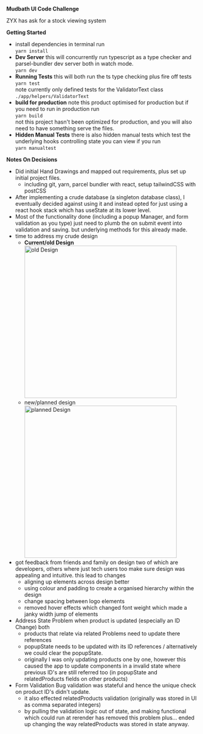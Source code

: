 **Mudbath UI Code Challenge**


ZYX has ask for a stock viewing system

**Getting Started**

* install dependencies in terminal run<br/>```yarn install```
* **Dev Server**
  this will concurrently run typescript as a type checker and parsel-bundler dev server both in watch mode.<br/>```yarn dev```
* **Running Tests**
  this will both run the ts type checking plus fire off tests<br/>```yarn test```<br/>
  note currently only defined tests for the ValidatorText class `./app/helpers/ValidatorText`
* **build for production**
  note this product optimised for production but if you need to run in production run<br/>```yarn build```<br/> 
  not this project hasn't been optimized for production, and you will also need to have something serve the files.
* **Hidden Manual Tests**
  there is also hidden manual tests which test the underlying hooks controlling state you can view if you run<br/> ```yarn manualtest```

**Notes On Decisions**

* Did initial Hand Drawings and mapped out requirements, plus set up initial project files.
  * including git, yarn, parcel bundler with react, setup tailwindCSS with postCSS
* After implementing a crude database (a singleton database class), I eventually decided against using it and instead opted for just using a react hook stack which has useState at its lower level.
* Most of the functionality done (including a popup Manager, and form validation as you type) just need to plumb the on submit event into validation and saving. but underlying methods for this already made.
* time to address my crude design
  * **Current/old Design**<br/><img src="readmefiles/olddesign.gif" alt="old Design" width="400"/>
  * new/planned design<br/><img src="readmefiles/planneddesign.gif" alt="planned Design" width="400"/>
* got feedback from friends and family on design two of which are developers, others where just tech users too make sure design was appealing and intuitive. this lead to changes
  * aligning up elements across design better
  * using colour and padding to create a organised hierarchy within the design
  * change spacing between logo elements
  * removed hover effects which changed font weight which made a janky width jump of elements
* Address State Problem
  when product is updated (especially an ID Change) both
    * products that relate via related Problems need to update there references
    * popupState needs to be updated with its ID references / alternatively we could clear the popupState.
  * originally I was only updating products one by one, however this caused the app to update components in a invalid state where previous ID's are still referred too (in popupState and relatedProducts fields on other products)
* Form Validation Bug
  validation was stateful and hence the unique check on product ID's didn't update.
  * it also effected relatedProducts validation (originally was stored in UI as comma separated integers)
  * by pulling the validation logic out of state, and making functional which could run at rerender has removed this problem plus... ended up changing the way relatedProducts was stored in state anyway.


